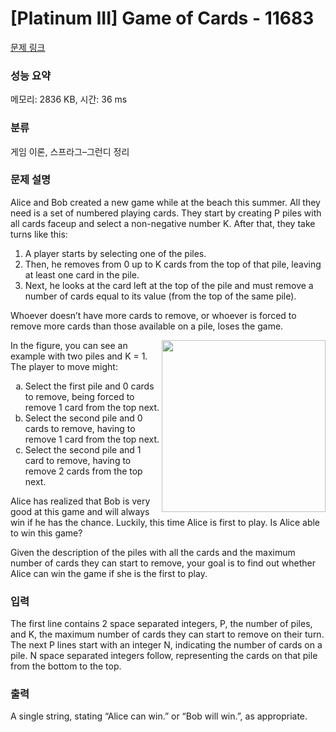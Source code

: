 # [Platinum III] Game of Cards - 11683 

[문제 링크](https://www.acmicpc.net/problem/11683) 

### 성능 요약

메모리: 2836 KB, 시간: 36 ms

### 분류

게임 이론, 스프라그–그런디 정리

### 문제 설명

<p>Alice and Bob created a new game while at the beach this summer. All they need is a set of numbered playing cards. They start by creating P piles with all cards faceup and select a non-negative number K. After that, they take turns like this:</p>

<ol>
	<li>A player starts by selecting one of the piles.</li>
	<li>Then, he removes from 0 up to K cards from the top of that pile, leaving at least one card in the pile.</li>
	<li>Next, he looks at the card left at the top of the pile and must remove a number of cards equal to its value (from the top of the same pile).</li>
</ol>

<p>Whoever doesn’t have more cards to remove, or whoever is forced to remove more cards than those available on a pile, loses the game.</p>

<p><img alt="" src="https://onlinejudgeimages.s3-ap-northeast-1.amazonaws.com/problem/11683/1.png" style="float:right; height:275px; width:262px">In the figure, you can see an example with two piles and K = 1. The player to move might:</p>

<ol style="list-style-type:lower-alpha">
	<li>Select the first pile and 0 cards to remove, being forced to remove 1 card from the top next.</li>
	<li>Select the second pile and 0 cards to remove, having to remove 1 card from the top next.</li>
	<li>Select the second pile and 1 card to remove, having to remove 2 cards from the top next.</li>
</ol>

<p>Alice has realized that Bob is very good at this game and will always win if he has the chance. Luckily, this time Alice is first to play. Is Alice able to win this game?</p>

<p>Given the description of the piles with all the cards and the maximum number of cards they can start to remove, your goal is to find out whether Alice can win the game if she is the first to play.</p>

### 입력 

 <p>The first line contains 2 space separated integers, P, the number of piles, and K, the maximum number of cards they can start to remove on their turn. The next P lines start with an integer N, indicating the number of cards on a pile. N space separated integers follow, representing the cards on that pile from the bottom to the top.</p>

### 출력 

 <p>A single string, stating “Alice can win.” or “Bob will win.”, as appropriate.</p>

